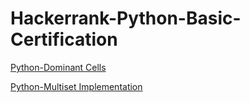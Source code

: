 # Hackerrank-Python-Basic-Certification

[Python-Dominant Cells](https://github.com/guruashish-dev/Hackerrank-Python-Basic-Certification/blob/main/Python-Dominant%20Cells)

[Python-Multiset Implementation](https://github.com/guruashish-dev/Hackerrank-Python-Basic-Certification/commit/bed6eb1543e10e9807e79a54fb50e9438df07cf1)
